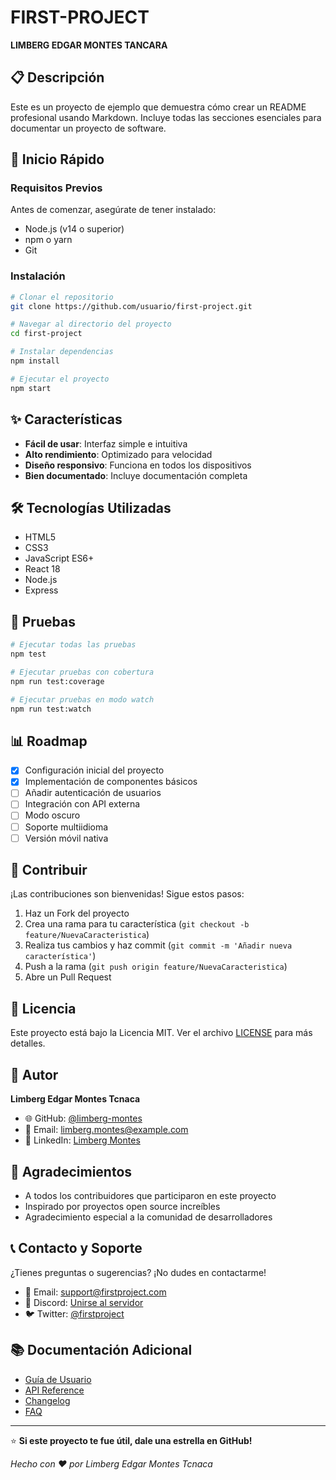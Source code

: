 # FIRST-PROJECT

**LIMBERG EDGAR MONTES TANCARA**

## 📋 Descripción

Este es un proyecto de ejemplo que demuestra cómo crear un README profesional usando Markdown. Incluye todas las secciones esenciales para documentar un proyecto de software.

## 🚀 Inicio Rápido

### Requisitos Previos

Antes de comenzar, asegúrate de tener instalado:

- Node.js (v14 o superior)
- npm o yarn
- Git

### Instalación

```bash
# Clonar el repositorio
git clone https://github.com/usuario/first-project.git

# Navegar al directorio del proyecto
cd first-project

# Instalar dependencias
npm install

# Ejecutar el proyecto
npm start
```

## ✨ Características

- **Fácil de usar**: Interfaz simple e intuitiva
- **Alto rendimiento**: Optimizado para velocidad
- **Diseño responsivo**: Funciona en todos los dispositivos
- **Bien documentado**: Incluye documentación completa

## 🛠️ Tecnologías Utilizadas

- HTML5
- CSS3
- JavaScript ES6+
- React 18
- Node.js
- Express

## 🧪 Pruebas

```bash
# Ejecutar todas las pruebas
npm test

# Ejecutar pruebas con cobertura
npm run test:coverage

# Ejecutar pruebas en modo watch
npm run test:watch
```

## 📊 Roadmap

- [x] Configuración inicial del proyecto
- [x] Implementación de componentes básicos
- [ ] Añadir autenticación de usuarios
- [ ] Integración con API externa
- [ ] Modo oscuro
- [ ] Soporte multiidioma
- [ ] Versión móvil nativa

## 🤝 Contribuir

¡Las contribuciones son bienvenidas! Sigue estos pasos:

1. Haz un Fork del proyecto
2. Crea una rama para tu característica (`git checkout -b feature/NuevaCaracteristica`)
3. Realiza tus cambios y haz commit (`git commit -m 'Añadir nueva característica'`)
4. Push a la rama (`git push origin feature/NuevaCaracteristica`)
5. Abre un Pull Request


## 📄 Licencia

Este proyecto está bajo la Licencia MIT. Ver el archivo [LICENSE](LICENSE) para más detalles.

## 👤 Autor

**Limberg Edgar Montes Tcnaca**

- 🌐 GitHub: [@limberg-montes](https://github.com/limberg-montes)
- 📧 Email: limberg.montes@example.com
- 💼 LinkedIn: [Limberg Montes](https://linkedin.com/in/limberg-montes)

## 🙏 Agradecimientos

- A todos los contribuidores que participaron en este proyecto
- Inspirado por proyectos open source increíbles
- Agradecimiento especial a la comunidad de desarrolladores

## 📞 Contacto y Soporte

¿Tienes preguntas o sugerencias? ¡No dudes en contactarme!

- 📧 Email: support@firstproject.com
- 💬 Discord: [Unirse al servidor](https://discord.gg/example)
- 🐦 Twitter: [@firstproject](https://twitter.com/firstproject)

## 📚 Documentación Adicional

- [Guía de Usuario](./docs/USER_GUIDE.md)
- [API Reference](./docs/API.md)
- [Changelog](./CHANGELOG.md)
- [FAQ](./docs/FAQ.md)

---

⭐ **Si este proyecto te fue útil, dale una estrella en GitHub!**

*Hecho con ❤️ por Limberg Edgar Montes Tcnaca*